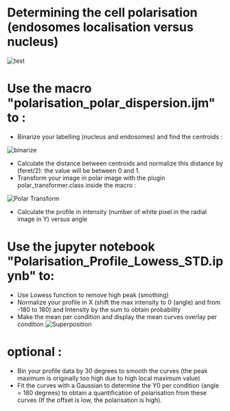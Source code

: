 # Determining the cell polarisation (endosomes localisation versus nucleus)
![test](https://user-images.githubusercontent.com/41480459/186089158-055e6063-6655-4905-8c3a-ea8225ca5416.jpg)

# Use the macro "polarisation_polar_dispersion.ijm" to :
- Binarize your labelling (nucleus and endosomes) and find the centroids :

![binarize](https://user-images.githubusercontent.com/41480459/186090516-4a8c6b34-f171-43f1-b751-d890f9dccca8.jpg)
- Calculate the distance between centroids and normalize this distance by (feret/2): the value will be between 0 and 1.
- Transform your image in polar image with the plugin polar_transformer.class inside the macro :

![Polar Transform](https://user-images.githubusercontent.com/41480459/186090698-c9b6ac73-9e67-4e7a-acad-1db4ed5c0fc8.jpg)
- Calculate the profile in intensity (number of white pixel in the radial image in Y) versus angle

# Use the jupyter notebook "Polarisation_Profile_Lowess_STD.ipynb" to:
- Use Lowess function to remove high peak (smothing)
- Normalize your profile in X (shift the max intensity to 0 (angle) and from -180 to 180) and Intensity by the sum to obtain probability
- Make the mean per condition and display the mean curves overlay per condition 
![Superposition](https://user-images.githubusercontent.com/41480459/188651914-3faa98c9-701e-4714-9764-9f3cc5ab49e3.png)


# optional :
- Bin your profile data by 30 degrees to smooth the curves (the peak maximum is originally too high due to high local maximum value)
- Fit the curves with a Gaussian to determine the Y0 per condition (angle = 180 degrees) to obtain a quantification of polarisation from these curves
(If the offset is low, the polarisation is high).

